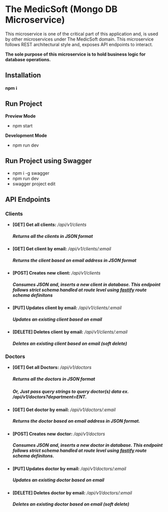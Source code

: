 # The MedicSoft (Mongo DB Microservice)
This microservice is one of the critical part of this application and, is used by other microservices under The MedicSoft domain. This microservice follows REST architectural style and, exposes API endpoints to interact.

**The sole purpose of this microservice is to hold business logic for database operations.**

## Installation
#### npm i

## Run Project
**Preview Mode**
* npm start

**Development Mode**
* npm run dev

## Run Project using Swagger
* npm i -g swagger
* npm run dev
* swagger project edit

## API Endpoints
### Clients
* **[GET] Get all clients:** */api/v1/clients* 
    ##### Returns all the clients in JSON format
* **[GET] Get client by email:** */api/v1/clients/:email*
    ##### Returns the client based on email address in JSON format
* **[POST] Creates new client:** */api/v1/clients*
    ##### Consumes JSON and, inserts a new client in database. This endpoint follows strict schema handled at route level using [fastify](https://www.fastify.io/) route schema definitons
* **[PUT] Updates client by email:** */api/v1/clients/:email*
    ##### Updates an existing client based on email
* **[DELETE] Deletes client by email:** */api/v1/clients/:email*
    ##### Deletes an existing client based on email (soft delete)

### Doctors
* **[GET] Get all Doctors:** */api/v1/doctors* 
    ##### Returns all the doctors in JSON format
    ##### Or, Just pass query strings to query doctor(s) data ex. */api/v1/doctors?department=ENT*.
* **[GET] Get doctor by email:** */api/v1/doctors/:email*
    ##### Returns the doctor based on email address in JSON format.
* **[POST] Creates new doctor:** */api/v1/doctors*
    ##### Consumes JSON and, inserts a new doctor in database. This endpoint follows strict schema handled at route level using [fastify](https://www.fastify.io/) route schema definitons.
* **[PUT] Updates doctor by email:** */api/v1/doctors/:email*
    ##### Updates an existing doctor based on email
* **[DELETE] Deletes doctor by email:** */api/v1/doctors/:email*
    ##### Deletes an existing doctor based on email (soft delete)

